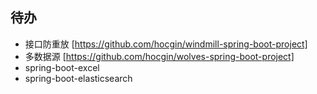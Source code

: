 ## 待办
- 接口防重放 [https://github.com/hocgin/windmill-spring-boot-project]
- 多数据源 [https://github.com/hocgin/wolves-spring-boot-project]
- spring-boot-excel
- spring-boot-elasticsearch
